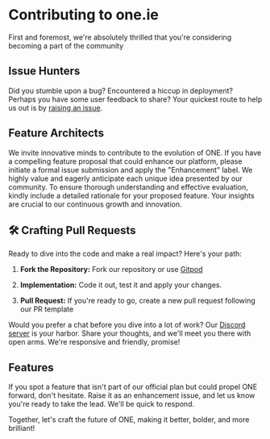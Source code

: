 # Contributing to one.ie

First and foremost, we're absolutely thrilled that you're considering becoming a part of the community

## Issue Hunters

Did you stumble upon a bug? Encountered a hiccup in deployment? Perhaps you have some user feedback to share? Your quickest route to help us out is by [raising an issue](https://github.com/rotimi-best/classroomio/issues/new/choose).

## Feature Architects

We invite innovative minds to contribute to the evolution of ONE. If you have a compelling feature proposal that could enhance our platform, please initiate a formal issue submission and apply the "Enhancement" label. We highly value and eagerly anticipate each unique idea presented by our community. To ensure thorough understanding and effective evaluation, kindly include a detailed rationale for your proposed feature. Your insights are crucial to our continuous growth and innovation.

## 🛠 Crafting Pull Requests

Ready to dive into the code and make a real impact? Here's your path:

1. **Fork the Repository:** Fork our repository or use [Gitpod](https://one.ie/docs/contributor-guides/gitpod)

2. **Implementation:** Code it out, test it and apply your changes.

3. **Pull Request:** If you're ready to go, create a new pull request following our PR template

Would you prefer a chat before you dive into a lot of work? Our [Discord server](https://dub.sh/ciodiscord) is your harbor. Share your thoughts, and we'll meet you there with open arms. We're responsive and friendly, promise!

## Features

If you spot a feature that isn't part of our official plan but could propel ONE forward, don't hesitate. Raise it as an enhancement issue, and let us know you're ready to take the lead. We'll be quick to respond.

Together, let's craft the future of ONE, making it better, bolder, and more brilliant!
